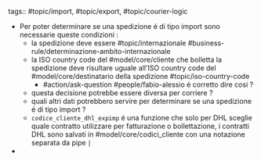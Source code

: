 tags:: #topic/import, #topic/export, #topic/courier-logic

- Per poter determinare se una spedizione é di tipo import sono necessarie queste condizioni :
	- la spedizione deve essere #topic/internazionale #business-rule/determinazione-ambito-internazionale
	- la ISO country code del #model/core/cliente che bolletta la spedizione deve risultare uguale all'ISO country code del #model/core/destinatario della spedizione #topic/iso-country-code
		- #action/ask-question #people/fabio-alessio é corretto dire cosi ?
	- questa decisione potrebbe essere diversa per corriere ?
	- quali altri dati potrebbero servire per determinare se una spedizione é di tipo import ?
	- `codice_cliente_dhl_expimp` é una funzione che solo per DHL sceglie quale contratto utilizzare per fatturazione o bollettazione, i contratti DHL sono salvati in #model/core/codici_cliente con una notazione separata da pipe `|`
-